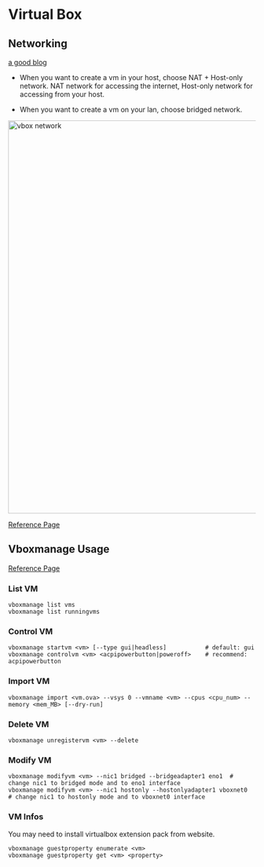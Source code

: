 # Virtual Box

## Networking

[a good blog](https://blogs.oracle.com/scoter/post/oracle-vm-virtualbox-networking-options-and-how-to-manage-them)

-   When you want to create a vm in your host, choose NAT + Host-only network. NAT network for accessing the internet, Host-only network for accessing from your host.

-   When you want to create a vm on your lan, choose bridged network.

<img src="https://raw.githubusercontent.com/dingyiyi0226/notes/master/img/virtualbox_network.png" alt="vbox network" width="800"/>

[Reference Page](https://www.virtualbox.org/manual/ch06.html)


## Vboxmanage Usage

[Reference Page](https://www.virtualbox.org/manual/ch08.html)

### List VM

```shell
vboxmanage list vms
vboxmanage list runningvms

```

### Control VM

```shell
vboxmanage startvm <vm> [--type gui|headless]           # default: gui
vboxmanage controlvm <vm> <acpipowerbutton|poweroff>    # recommend: acpipowerbutton

```

### Import VM

```shell
vboxmanage import <vm.ova> --vsys 0 --vmname <vm> --cpus <cpu_num> --memory <mem_MB> [--dry-run]
```

### Delete VM

```shell
vboxmanage unregistervm <vm> --delete
```

### Modify VM

```shell
vboxmanage modifyvm <vm> --nic1 bridged --bridgeadapter1 eno1  # change nic1 to bridged mode and to eno1 interface
vboxmanage modifyvm <vm> --nic1 hostonly --hostonlyadapter1 vboxnet0  # change nic1 to hostonly mode and to vboxnet0 interface
```

### VM Infos

You may need to install virtualbox extension pack from website.

```shell
vboxmanage guestproperty enumerate <vm>
vboxmanage guestproperty get <vm> <property>

```
